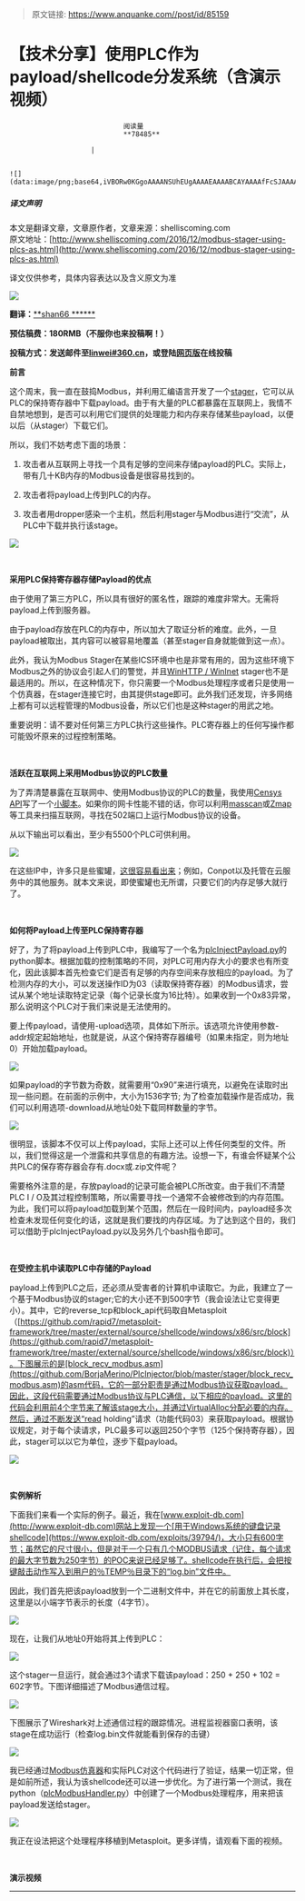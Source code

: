 > 原文链接: https://www.anquanke.com//post/id/85159 


# 【技术分享】使用PLC作为payload/shellcode分发系统（含演示视频）


                                阅读量   
                                **78485**
                            
                        |
                        
                                                                                                                                    ![](data:image/png;base64,iVBORw0KGgoAAAANSUhEUgAAAAEAAAABCAYAAAAfFcSJAAAAAXNSR0IArs4c6QAAAARnQU1BAACxjwv8YQUAAAAJcEhZcwAADsQAAA7EAZUrDhsAAAANSURBVBhXYzh8+PB/AAffA0nNPuCLAAAAAElFTkSuQmCC)
                                                                                            



##### 译文声明

本文是翻译文章，文章原作者，文章来源：shelliscoming.com
                                <br>原文地址：[http://www.shelliscoming.com/2016/12/modbus-stager-using-plcs-as.html](http://www.shelliscoming.com/2016/12/modbus-stager-using-plcs-as.html)

译文仅供参考，具体内容表达以及含义原文为准

**[![](https://p5.ssl.qhimg.com/t0199116b4121d1f04e.jpg)](https://p5.ssl.qhimg.com/t0199116b4121d1f04e.jpg)**

**翻译：**[**shan66 ******](http://bobao.360.cn/member/contribute?uid=2522399780)

**预估稿费：180RMB（不服你也来投稿啊！）**

**<strong><strong>投稿方式：发送邮件至**[**linwei#360.cn**](mailto:linwei@360.cn)**，或登陆**[**网页版**](http://bobao.360.cn/contribute/index)**在线投稿**</strong></strong>



**前言**

这个周末，我一直在鼓捣Modbus，并利用汇编语言开发了一个[stager](https://github.com/BorjaMerino/PlcInjector/blob/master/stager/block_recv_modbus.asm)，它可以从PLC的保持寄存器中下载payload。由于有大量的PLC都暴露在互联网上，我情不自禁地想到，是否可以利用它们提供的处理能力和内存来存储某些payload，以便以后（从stager）下载它们。

所以，我们不妨考虑下面的场景： 

1.	攻击者从互联网上寻找一个具有足够的空间来存储payload的PLC。实际上，带有几十KB内存的Modbus设备是很容易找到的。

2.	攻击者将payload上传到PLC的内存。

3.	攻击者用dropper感染一个主机，然后利用stager与Modbus进行“交流”，从PLC中下载并执行该stage。

[![](https://p3.ssl.qhimg.com/t01a90da32c459e1010.png)](https://p3.ssl.qhimg.com/t01a90da32c459e1010.png)

<br>

**采用PLC保持寄存器存储Payload的优点**

由于使用了第三方PLC，所以具有很好的匿名性，跟踪的难度非常大。无需将payload上传到服务器。

由于payload存放在PLC的内存中，所以加大了取证分析的难度。此外，一旦payload被取出，其内容可以被容易地覆盖（甚至stager自身就能做到这一点）。

此外，我认为Modbus Stager在某些ICS环境中也是非常有用的，因为这些环境下Modbus之外的协议会引起人们的警觉，并且[WinHTTP / WinInet](https://github.com/rapid7/metasploit-framework/wiki/The-ins-and-outs-of-HTTP-and-HTTPS-communications-in-Meterpreter-and-Metasploit-Stagers) stager也不是最适用的。所以，在这种情况下，你只需要一个Modbus处理程序或者只是使用一个仿真器，在stager连接它时，由其提供stage即可。此外我们还发现，许多网络上都有可以远程管理的Modbus设备，所以它们也是这种stager的用武之地。

重要说明：请不要对任何第三方PLC执行这些操作。PLC寄存器上的任何写操作都可能毁坏原来的过程控制策略。

<br>

**活跃在互联网上采用Modbus协议的PLC数量**

为了弄清楚暴露在互联网中、使用Modbus协议的PLC的数量，我使用[Censys API](https://censys.io/)写了一个[小脚本](https://github.com/BorjaMerino/PlcInjector/blob/master/plcModbusDownload.py)。如果你的网卡性能不错的话，你可以利用[masscan](https://github.com/robertdavidgraham/masscan)或[Zmap](https://github.com/zmap/zmap)等工具来扫描互联网，寻找在502端口上运行Modbus协议的设备。

从以下输出可以看出，至少有5500个PLC可供利用。

[![](https://p2.ssl.qhimg.com/t01a9d8a16ccf5f07b9.png)](https://p2.ssl.qhimg.com/t01a9d8a16ccf5f07b9.png)

在这些IP中，许多只是些蜜罐，[这很容易看出来](https://www.youtube.com/watch?v=HiZdkBAFp7Q)；例如，Conpot以及托管在云服务中的其他服务。就本文来说，即使蜜罐也无所谓，只要它们的内存足够大就行了。

<br>

**如何将Payload上传至PLC保持寄存器**

好了，为了将payload上传到PLC中，我编写了一个名为[plcInjectPayload.py](https://github.com/BorjaMerino/PlcInjector/blob/master/plcInjectPayload.py)的python脚本。根据加载的控制策略的不同，对PLC可用内存大小的要求也有所变化，因此该脚本首先检查它们是否有足够的内存空间来存放相应的payload。为了检测内存的大小，可以发送操作ID为03（读取保持寄存器）的Modbus请求，尝试从某个地址读取特定记录（每个记录长度为16比特）。如果收到一个0x83异常，那么说明这个PLC对于我们来说是无法使用的。

要上传payload，请使用-upload选项，具体如下所示。该选项允许使用参数-addr规定起始地址，也就是说，从这个保持寄存器编号（如果未指定，则为地址0）开始加载payload。

[![](https://p2.ssl.qhimg.com/t0183484e84a1f2e04b.png)](https://p2.ssl.qhimg.com/t0183484e84a1f2e04b.png)

如果payload的字节数为奇数，就需要用“0x90”来进行填充，以避免在读取时出现一些问题。在前面的示例中，大小为1536字节; 为了检查加载操作是否成功，我们可以利用选项-download从地址0处下载同样数量的字节。



[![](https://p1.ssl.qhimg.com/t01dab75e28833d7f73.png)](https://p1.ssl.qhimg.com/t01dab75e28833d7f73.png)

很明显，该脚本不仅可以上传payload，实际上还可以上传任何类型的文件。所以，我们觉得这是一个泄露和共享信息的有趣方法。设想一下，有谁会怀疑某个公共PLC的保存寄存器会存有.docx或.zip文件呢？ 

需要格外注意的是，存放payload的记录可能会被PLC所改变。由于我们不清楚PLC I / O及其过程控制策略，所以需要寻找一个通常不会被修改到的内存范围。为此，我们可以将payload加载到某个范围，然后在一段时间内，payload经多次检查未发现任何变化的话，这就是我们要找的内存区域。为了达到这个目的，我们可以借助于plcInjectPayload.py以及另外几个bash指令即可。

<br>

**在受控主机中读取PLC中存储的Payload**

payload上传到PLC之后，还必须从受害者的计算机中读取它。为此，我建立了一个基于Modbus协议的stager;它的大小还不到500字节（我会设法让它变得更小）。其中，它的reverse_tcp和block_api代码取自Metasploit（[https://github.com/rapid7/metasploit-framework/tree/master/external/source/shellcode/windows/x86/src/block](https://github.com/rapid7/metasploit-framework/tree/master/external/source/shellcode/windows/x86/src/block)）。下图展示的是[block_recv_modbus.asm](https://github.com/BorjaMerino/PlcInjector/blob/master/stager/block_recv_modbus.asm)的asm代码，它的一部分职责是通过Modbus协议获取payload。因此，这段代码需要通过Modbus协议与PLC通信，以下相应的payload。这里的代码会利用前4个字节来了解该stage大小，并通过VirtualAlloc分配必要的内存。然后，通过不断发送“read holding”请求（功能代码03）来获取payload。根据协议规定，对于每个读请求，PLC最多可以返回250个字节（125个保持寄存器），因此，stager可以以它为单位，逐步下载payload。

[![](https://p1.ssl.qhimg.com/t01f810f0c475cd0d0a.png)](https://p1.ssl.qhimg.com/t01f810f0c475cd0d0a.png)

<br>

**实例解析**

下面我们来看一个实际的例子。最近，我在[www.exploit-db.com](http://www.exploit-db.com)网站上发现一个[用于Windows系统的键盘记录shellcode](https://www.exploit-db.com/exploits/39794/)，大小只有600字节；虽然它的尺寸很小，但是对于一个只有几个MODBUS请求（记住，每个请求的最大字节数为250字节）的POC来说已经足够了。shellcode在执行后，会把按键敲击动作写入到用户的％TEMP％目录下的“log.bin”文件中。

因此，我们首先把该payload放到一个二进制文件中，并在它的前面放上其长度，这里是以小端字节表示的长度（4字节）。

[![](https://p2.ssl.qhimg.com/t01b7ef605a377a31c1.png)](https://p2.ssl.qhimg.com/t01b7ef605a377a31c1.png)

现在，让我们从地址0开始将其上传到PLC： 

[![](https://p3.ssl.qhimg.com/t0128beda58cac85ce8.png)](https://p3.ssl.qhimg.com/t0128beda58cac85ce8.png)

这个stager一旦运行，就会通过3个请求下载该payload：250 + 250 + 102 = 602字节。下图详细描述了Modbus通信过程。

[![](https://p4.ssl.qhimg.com/t018a9a821fbedc64d3.png)](https://p4.ssl.qhimg.com/t018a9a821fbedc64d3.png)

下图展示了Wireshark对上述通信过程的跟踪情况。进程监视器窗口表明，该stage在成功运行（检查log.bin文件就能看到保存的击键）

[![](https://p1.ssl.qhimg.com/t015062087edcd0a3c6.png)](https://p1.ssl.qhimg.com/t015062087edcd0a3c6.png)

我已经通过[Modbus仿真器](http://modbuspal.sourceforge.net/)和实际PLC对这个代码进行了验证，结果一切正常，但是如前所述，我认为该shellcode还可以进一步优化。为了进行第一个测试，我在python（[plcModbusHandler.py](https://github.com/BorjaMerino/PlcInjector/blob/master/plcModbusHandler.py)）中创建了一个Modbus处理程序，用来把该payload发送给stager。

[![](https://p1.ssl.qhimg.com/t017506686427839e41.png)](https://p1.ssl.qhimg.com/t017506686427839e41.png)

我正在设法把这个处理程序移植到Metasploit。更多详情，请观看下面的视频。

<br>

**演示视频**



****
